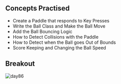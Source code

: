 ## Concepts Practised
- Create a Paddle that responds to Key Presses
- Write the Ball Class and Make the Ball Move
- Add the Ball Bouncing Logic
- How to Detect Collisions with the Paddle
- How to Detect when the Ball goes Out of Bounds
- Score Keeping and Changing the Ball Speed
## Breakout
![day86](https://user-images.githubusercontent.com/98851253/170151872-83a5efd9-aef4-4970-be00-8fe1eb89685e.gif)
